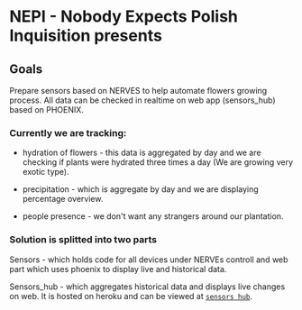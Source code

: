 # NEPI - Nobody Expects Polish Inquisition presents

## Goals

Prepare sensors based on NERVES to help automate flowers growing process. All data
can be checked in realtime on web app (sensors_hub) based on PHOENIX.

### Currently we are tracking:

* hydration of flowers - this data is aggregated by day
and we are checking if plants were hydrated three times a day (We are growing very
exotic type).

* precipitation - which is aggregate by day and we are displaying percentage overview.

* people presence - we don't want any strangers around our plantation.

### Solution is splitted into two parts

Sensors - which holds code for all devices under NERVEs controll
and web part which uses phoenix to display live and historical data.

Sensors_hub - which aggregates historical data and displays live changes on web.
It is hosted on heroku and can be viewed at [`sensors hub`](https://sensors-hub.herokuapp.com).
